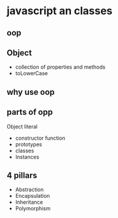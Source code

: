 # javascript an classes

## oop

## Object
- collection of properties and methods
- toLowerCase

## why use oop

## parts of opp
Object literal

- constructor function
- prototypes
- classes
- Instances


## 4 pillars

- Abstraction
- Encapsulation
- Inheritance
- Polymorphism